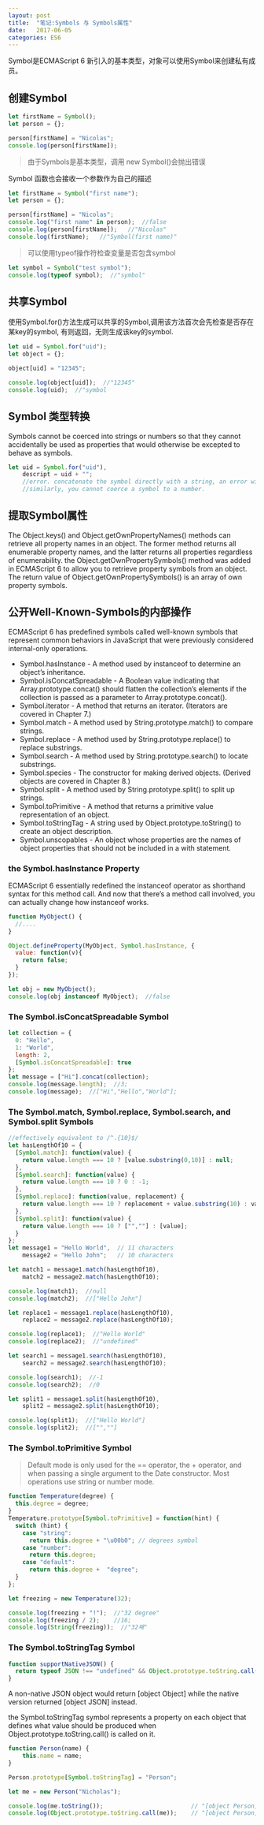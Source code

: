```yaml
---
layout: post
title:  "笔记:Symbols 与 Symbols属性"
date:   2017-06-05 
categories: ES6
---
```


Symbol是ECMAScript 6 新引入的基本类型，对象可以使用Symbol来创建私有成员。

## 创建Symbol
```javascript
let firstName = Symbol();
let person = {};

person[firstName] = "Nicolas";
console.log(person[firstName]);
```
>由于Symbols是基本类型，调用 new Symbol()会抛出错误

Symbol 函数也会接收一个参数作为自己的描述
```javascript
let firstName = Symbol("first name");
let person = {};

person[firstName] = "Nicolas";
console.log("first name" in person);  //false
console.log(person[firstName]);   //"Nicolas"
console.log(firstName);   //"Symbol(first name)"
```

> 可以使用typeof操作符检查变量是否包含symbol
```javascript
let symbol = Symbol("test symbol");
console.log(typeof symbol);  //"symbol"
```

## 共享Symbol
使用Symbol.for()方法生成可以共享的Symbol,调用该方法首次会先检查是否存在某key的symbol, 有则返回，无则生成该key的symbol.

```javascript
let uid = Symbol.for("uid");
let object = {};

object[uid] = "12345";

console.log(object[uid]);  //"12345"
console.log(uid);  //"symbol
```

## Symbol 类型转换
Symbols cannot be coerced into strings or numbers so that they cannot accidentally be used as properties that would otherwise be excepted to behave as symbols.

```javascript
let uid = Symbol.for("uid"),
    descript = uid + "";  
    //error. concatenate the symbol directly with a string, an error will be thrown;
    //similarly, you cannot coerce a symbol to a number.
```

## 提取Symbol属性
The Object.keys() and Object.getOwnPropertyNames() methods can retrieve all property names in an object. The former method returns all enumerable property names, and the latter returns all properties regardless of enumerability. 
the Object.getOwnPropertySymbols() method was added in ECMAScript 6 to allow you to retrieve property symbols from an object.
The return value of Object.getOwnPropertySymbols() is an array of own property symbols.

## 公开Well-Known-Symbols的内部操作
ECMAScript 6 has predefined symbols called well-known symbols that represent common behaviors in JavaScript that were previously considered internal-only operations. 
* Symbol.hasInstance - A method used by instanceof to determine an object’s inheritance.
* Symbol.isConcatSpreadable - A Boolean value indicating that Array.prototype.concat() should flatten the collection’s elements if the collection is passed as a parameter to Array.prototype.concat().
* Symbol.iterator - A method that returns an iterator. (Iterators are covered in Chapter 7.)
* Symbol.match - A method used by String.prototype.match() to compare strings.
* Symbol.replace - A method used by String.prototype.replace() to replace substrings.
* Symbol.search - A method used by String.prototype.search() to locate substrings.
* Symbol.species - The constructor for making derived objects. (Derived objects are covered in Chapter 8.)
* Symbol.split - A method used by String.prototype.split() to split up strings.
* Symbol.toPrimitive - A method that returns a primitive value representation of an object.
* Symbol.toStringTag - A string used by Object.prototype.toString() to create an object description.
* Symbol.unscopables - An object whose properties are the names of object properties that should not be included in a with statement.

### the Symbol.hasInstance Property
ECMAScript 6 essentially redefined the instanceof operator as shorthand syntax for this method call. And now that there’s a method call involved, you can actually change how instanceof works.

```javascript
function MyObject() {
  //....
}

Object.defineProperty(MyObject, Symbol.hasInstance, {
  value: function(v){
    return false;
  }
});

let obj = new MyObject();
console.log(obj instanceof MyObject);  //false
```

### The Symbol.isConcatSpreadable Symbol
```javascript
let collection = {
  0: "Hello",
  1: "World",
  length: 2,
  [Symbol.isConcatSpreadable]: true
};
let message = ["Hi"].concat(collection);
console.log(message.length);  //3;
console.log(message);  //["Hi","Hello","World"];
```
### The Symbol.match, Symbol.replace, Symbol.search, and Symbol.split Symbols
```javascript
//effectively equivalent to /^.{10}$/
let hasLengthOf10 = {
  [Symbol.match]: function(value) {
    return value.length === 10 ? [value.substring(0,10)] : null;
  },
  [Symbol.search]: function(value) {
    return value.length === 10 ? 0 : -1;
  },
  [Symbol.replace]: function(value, replacement) {
    return value.length === 10 ? replacement + value.substring(10) : value;
  },
  [Symbol.split]: function(value) {
    return value.length === 10 ? ["",""] : [value];
  }
};
let message1 = "Hello World",  // 11 characters
    message2 = "Hello John";   // 10 characters

let match1 = message1.match(hasLengthOf10),
    match2 = message2.match(hasLengthOf10);

console.log(match1);  //null
console.log(match2);  //["Hello John"]

let replace1 = message1.replace(hasLengthOf10),
    replace2 = message2.replace(hasLengthOf10);

console.log(replace1);  //"Hello World"
console.log(replace2);  //"undefined"

let search1 = message1.search(hasLengthOf10),
    search2 = message2.search(hasLengthOf10);

console.log(search1);  //-1
console.log(search2);  //0

let split1 = message1.split(hasLengthOf10),
    split2 = message2.split(hasLengthOf10);

console.log(split1);  //["Hello World"]
console.log(split2);  //["",""]
```

### The Symbol.toPrimitive Symbol

> Default mode is only used for the == operator, the + operator, and when passing a single argument to the Date constructor. Most operations use string or number mode.

```javascript
function Temperature(degree) {
  this.degree = degree;
}
Temperature.prototype[Symbol.toPrimitive] = function(hint) {
  switch (hint) {
    case "string":
      return this.degree + "\u00b0"; // degrees symbol
    case "number":
      return this.degree;
    case "default":
      return this.degree +  "degree";
  }
};

let freezing = new Temperature(32);

console.log(freezing + "!");  //"32 degree"
console.log(freezing / 2);    //16;
console.log(String(freezing));  //"32째"
```
### The Symbol.toStringTag Symbol
```javascript
function supportNativeJSON() {
  return typeof JSON !== "undefined" && Object.prototype.toString.call(JSON) === "[object JSON]";
}
```
A non-native JSON object would return [object Object] while the native version returned [object JSON] instead.

the Symbol.toStringTag symbol represents a property on each object that defines what value should be produced when Object.prototype.toString.call() is called on it.
```javascript
function Person(name) {
    this.name = name;
}

Person.prototype[Symbol.toStringTag] = "Person";

let me = new Person("Nicholas");

console.log(me.toString());                         // "[object Person]"
console.log(Object.prototype.toString.call(me));    // "[object Person]"
```
